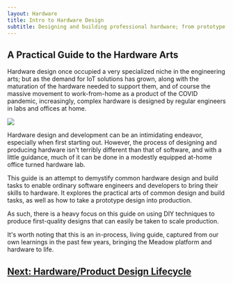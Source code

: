 ```yaml
---
layout: Hardware
title: Intro to Hardware Design
subtitle: Designing and building professional hardware; from prototype to production.
---
```


## A Practical Guide to the Hardware Arts

Hardware design once occupied a very specialized niche in the engineering arts; but as the demand for IoT solutions has grown, along with the maturation of the hardware needed to support them, and of course the massive movement to work-from-home as a product of the COVID pandemic, increasingly, complex hardware is designed by regular engineers in labs and offices at home.

![](Therm_Prototypes.svg)

Hardware design and development can be an intimidating endeavor, especially when first starting out. However, the process of designing and producing hardware isn't terribly different than that of software, and with a little guidance, much of it can be done in a modestly equipped at-home office turned hardware lab.

This guide is an attempt to demystify common hardware design and build tasks to enable ordinary software engineers and developers to bring their skills to hardware. It explores the practical arts of common design and build tasks, as well as how to take a prototype design into production.

As such, there is a heavy focus on this guide on using DIY techniques to produce first-quality designs that can easily be taken to scale production.

It's worth noting that this is an in-process, living guide, captured from our own learnings in the past few years, bringing the Meadow platform and hardware to life.

## [Next: Hardware/Product Design Lifecycle](/Hardware/Fundamentals/Introduction_to_Hardware_Design/Product_Design_Lifecycle/)

